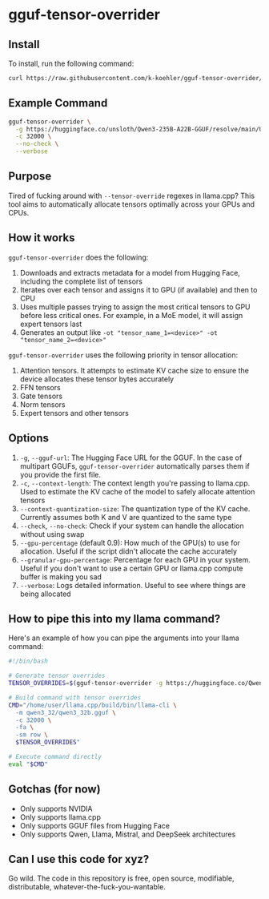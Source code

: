 # gguf-tensor-overrider

## Install

To install, run the following command:

```bash
curl https://raw.githubusercontent.com/k-koehler/gguf-tensor-overrider/refs/heads/main/install.sh | sudo /bin/bash
````

## Example Command

```bash
gguf-tensor-overrider \
  -g https://huggingface.co/unsloth/Qwen3-235B-A22B-GGUF/resolve/main/UD-Q4_K_XL/Qwen3-235B-A22B-UD-Q4_K_XL-00001-of-00003.gguf \
  -c 32000 \
  --no-check \
  --verbose
```

## Purpose

Tired of fucking around with `--tensor-override` regexes in llama.cpp? This tool aims to automatically allocate tensors optimally across your GPUs and CPUs.

## How it works

`gguf-tensor-overrider` does the following:

1. Downloads and extracts metadata for a model from Hugging Face, including the complete list of tensors
2. Iterates over each tensor and assigns it to GPU (if available) and then to CPU
3. Uses multiple passes trying to assign the most critical tensors to GPU before less critical ones. For example, in a MoE model, it will assign expert tensors last
4. Generates an output like `-ot "tensor_name_1=<device>" -ot "tensor_name_2=<device>"`

`gguf-tensor-overrider` uses the following priority in tensor allocation:

1. Attention tensors. It attempts to estimate KV cache size to ensure the device allocates these tensor bytes accurately
2. FFN tensors
3. Gate tensors
4. Norm tensors
5. Expert tensors and other tensors

## Options

1. `-g`, `--gguf-url`: The Hugging Face URL for the GGUF. In the case of multipart GGUFs, `gguf-tensor-overrider` automatically parses them if you provide the first file.
2. `-c`, `--context-length`: The context length you're passing to llama.cpp. Used to estimate the KV cache of the model to safely allocate attention tensors
3. `--context-quantization-size`: The quantization type of the KV cache. Currently assumes both K and V are quantized to the same type
4. `--check`, `--no-check`: Check if your system can handle the allocation without using swap
5. `--gpu-percentage` (default 0.9): How much of the GPU(s) to use for allocation. Useful if the script didn't allocate the cache accurately
6. `--granular-gpu-percentage`: Percentage for each GPU in your system. Useful if you don't want to use a certain GPU or llama.cpp compute buffer is making you sad
7. `--verbose`: Logs detailed information. Useful to see where things are being allocated

## How to pipe this into my llama command?

Here's an example of how you can pipe the arguments into your llama command:

```bash
#!/bin/bash

# Generate tensor overrides
TENSOR_OVERRIDES=$(gguf-tensor-overrider -g https://huggingface.co/Qwen/Qwen3-32B-GGUF/resolve/main/Qwen3-32B-Q8_0.gguf -c 32000)

# Build command with tensor overrides
CMD="/home/user/llama.cpp/build/bin/llama-cli \
  -m qwen3_32/qwen3_32b.gguf \
  -c 32000 \
  -fa \
  -sm row \
  $TENSOR_OVERRIDES"

# Execute command directly
eval "$CMD"
```

## Gotchas (for now)

- Only supports NVIDIA
- Only supports llama.cpp
- Only supports GGUF files from Hugging Face
- Only supports Qwen, Llama, Mistral, and DeepSeek architectures

## Can I use this code for xyz?

Go wild. The code in this repository is free, open source, modifiable, distributable, whatever-the-fuck-you-wantable.

